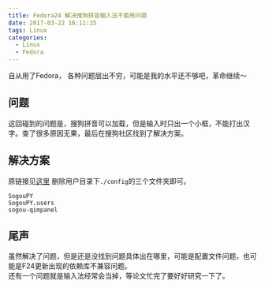 ```yaml
---
title: Fedora24 解决搜狗拼音输入法不能用问题
date: 2017-03-22 16:11:15
tags: Linux
categories:
  - Linux
  - Fedora
---
```

自从用了Fedora， 各种问题层出不穷，可能是我的水平还不够吧，革命继续～  
## 问题
这回碰到的问题是，搜狗拼音可以加载，但是输入时只出一个小框，不能打出汉字。查了很多原因无果，最后在搜狗社区找到了解决方案。
## 解决方案
原链接见[这里](http://pinyin.sogou.com/bbs/forum.php?mod=viewthread&tid=2681098&extra=page%3D1)
删除用户目录下`./config`的三个文件夹即可。
```
SogouPY
SogouPY.users
sogou-qimpanel
```
## 尾声
虽然解决了问题，但是还是没找到问题具体出在哪里，可能是配置文件问题，也可能是F24更新出现的依赖库不兼容问题。  
还有一个问题就是输入法经常会当掉，等论文忙完了要好好研究一下了。
